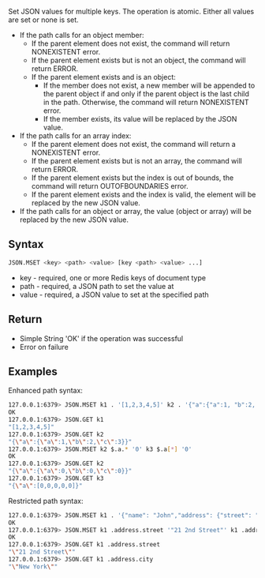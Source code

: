 Set JSON values for multiple keys. The operation is atomic. Either all values are set or none is set.

* If the path calls for an object member:
    * If the parent element does not exist, the command will return NONEXISTENT error.
    * If the parent element exists but is not an object, the command will return ERROR.
    * If the parent element exists and is an object:
        * If the member does not exist, a new member will be appended to the parent object if and only if the
        parent object is the last child in the path. Otherwise, the command will return NONEXISTENT error.
        * If the member exists, its value will be replaced by the JSON value.
* If the path calls for an array index:
    * If the parent element does not exist, the command will return a NONEXISTENT error.
    * If the parent element exists but is not an array, the command will return ERROR.
    * If the parent element exists but the index is out of bounds, the command will return OUTOFBOUNDARIES error.
    * If the parent element exists and the index is valid, the element will be replaced by the new JSON value.
* If the path calls for an object or array, the value (object or array) will be replaced by the new JSON value.

## Syntax

```bash
JSON.MSET <key> <path> <value> [key <path> <value> ...]
```

* key - required, one or more Redis keys of document type
* path - required, a JSON path to set the value at
* value - required, a JSON value to set at the specified path

## Return

* Simple String 'OK' if the operation was successful
* Error on failure

## Examples

Enhanced path syntax:

```bash
127.0.0.1:6379> JSON.MSET k1 . '[1,2,3,4,5]' k2 . '{"a":{"a":1, "b":2, "c":3}}' k3 . '{"a": [1,2,3,4,5]}'
OK
127.0.0.1:6379> JSON.GET k1
"[1,2,3,4,5]"
127.0.0.1:6379> JSON.GET k2
"{\"a\":{\"a\":1,\"b\":2,\"c\":3}}"
127.0.0.1:6379> JSON.MSET k2 $.a.* '0' k3 $.a[*] '0'
OK
127.0.0.1:6379> JSON.GET k2
"{\"a\":{\"a\":0,\"b\":0,\"c\":0}}"
127.0.0.1:6379> JSON.GET k3
"{\"a\":[0,0,0,0,0]}"
```

Restricted path syntax:

```bash
127.0.0.1:6379> JSON.MSET k1 . '{"name": "John","address": {"street": "123 Main St","city": "Springfield"},"phones": ["555-1234","555-5678"]}'
OK
127.0.0.1:6379> JSON.MSET k1 .address.street '"21 2nd Street"' k1 .address.city '"New York"'
OK
127.0.0.1:6379> JSON.GET k1 .address.street
"\"21 2nd Street\""
127.0.0.1:6379> JSON.GET k1 .address.city
"\"New York\""

```

